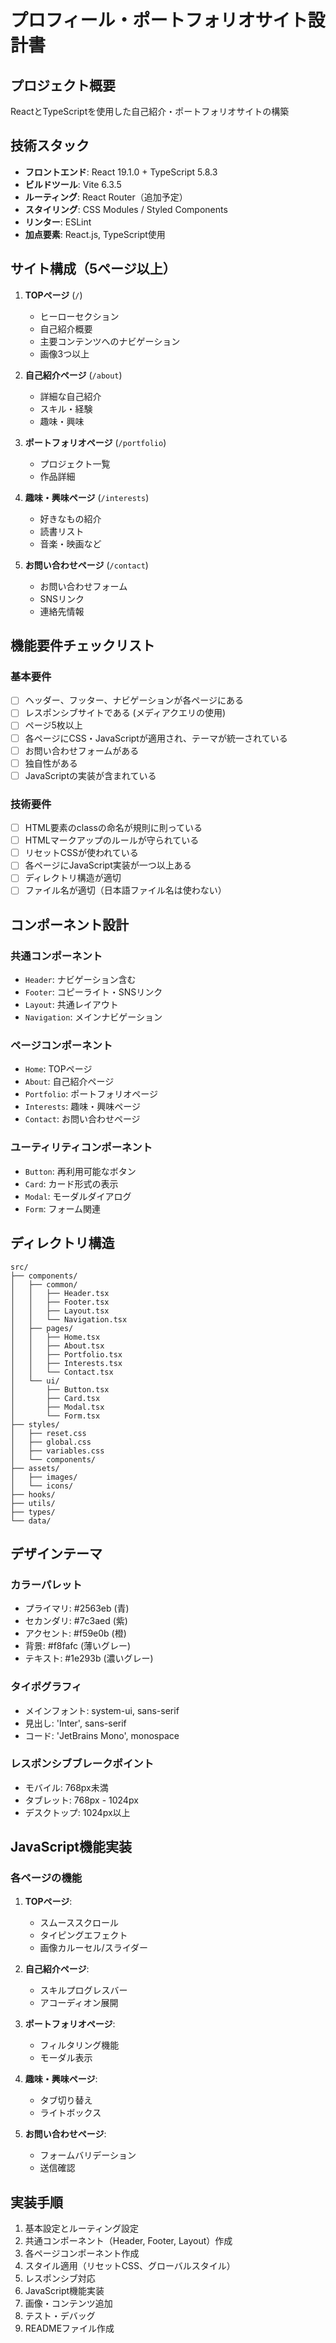 # プロフィール・ポートフォリオサイト設計書

## プロジェクト概要

ReactとTypeScriptを使用した自己紹介・ポートフォリオサイトの構築

## 技術スタック

- **フロントエンド**: React 19.1.0 + TypeScript 5.8.3
- **ビルドツール**: Vite 6.3.5
- **ルーティング**: React Router（追加予定）
- **スタイリング**: CSS Modules / Styled Components
- **リンター**: ESLint
- **加点要素**: React.js, TypeScript使用

## サイト構成（5ページ以上）

1. **TOPページ** (`/`)
   - ヒーローセクション
   - 自己紹介概要
   - 主要コンテンツへのナビゲーション
   - 画像3つ以上

2. **自己紹介ページ** (`/about`)
   - 詳細な自己紹介
   - スキル・経験
   - 趣味・興味

3. **ポートフォリオページ** (`/portfolio`)
   - プロジェクト一覧
   - 作品詳細

4. **趣味・興味ページ** (`/interests`)
   - 好きなもの紹介
   - 読書リスト
   - 音楽・映画など

5. **お問い合わせページ** (`/contact`)
   - お問い合わせフォーム
   - SNSリンク
   - 連絡先情報

## 機能要件チェックリスト

### 基本要件
- [ ] ヘッダー、フッター、ナビゲーションが各ページにある
- [ ] レスポンシブサイトである (メディアクエリの使用)
- [ ] ページ5枚以上
- [ ] 各ページにCSS・JavaScriptが適用され、テーマが統一されている
- [ ] お問い合わせフォームがある
- [ ] 独自性がある
- [ ] JavaScriptの実装が含まれている

### 技術要件
- [ ] HTML要素のclassの命名が規則に則っている
- [ ] HTMLマークアップのルールが守られている
- [ ] リセットCSSが使われている
- [ ] 各ページにJavaScript実装が一つ以上ある
- [ ] ディレクトリ構造が適切
- [ ] ファイル名が適切（日本語ファイル名は使わない）

## コンポーネント設計

### 共通コンポーネント
- `Header`: ナビゲーション含む
- `Footer`: コピーライト・SNSリンク
- `Layout`: 共通レイアウト
- `Navigation`: メインナビゲーション

### ページコンポーネント
- `Home`: TOPページ
- `About`: 自己紹介ページ
- `Portfolio`: ポートフォリオページ
- `Interests`: 趣味・興味ページ
- `Contact`: お問い合わせページ

### ユーティリティコンポーネント
- `Button`: 再利用可能なボタン
- `Card`: カード形式の表示
- `Modal`: モーダルダイアログ
- `Form`: フォーム関連

## ディレクトリ構造

```
src/
├── components/
│   ├── common/
│   │   ├── Header.tsx
│   │   ├── Footer.tsx
│   │   ├── Layout.tsx
│   │   └── Navigation.tsx
│   ├── pages/
│   │   ├── Home.tsx
│   │   ├── About.tsx
│   │   ├── Portfolio.tsx
│   │   ├── Interests.tsx
│   │   └── Contact.tsx
│   └── ui/
│       ├── Button.tsx
│       ├── Card.tsx
│       ├── Modal.tsx
│       └── Form.tsx
├── styles/
│   ├── reset.css
│   ├── global.css
│   ├── variables.css
│   └── components/
├── assets/
│   ├── images/
│   └── icons/
├── hooks/
├── utils/
├── types/
└── data/
```

## デザインテーマ

### カラーパレット
- プライマリ: #2563eb (青)
- セカンダリ: #7c3aed (紫)
- アクセント: #f59e0b (橙)
- 背景: #f8fafc (薄いグレー)
- テキスト: #1e293b (濃いグレー)

### タイポグラフィ
- メインフォント: system-ui, sans-serif
- 見出し: 'Inter', sans-serif
- コード: 'JetBrains Mono', monospace

### レスポンシブブレークポイント
- モバイル: 768px未満
- タブレット: 768px - 1024px
- デスクトップ: 1024px以上

## JavaScript機能実装

### 各ページの機能
1. **TOPページ**: 
   - スムーススクロール
   - タイピングエフェクト
   - 画像カルーセル/スライダー

2. **自己紹介ページ**: 
   - スキルプログレスバー
   - アコーディオン展開

3. **ポートフォリオページ**: 
   - フィルタリング機能
   - モーダル表示

4. **趣味・興味ページ**: 
   - タブ切り替え
   - ライトボックス

5. **お問い合わせページ**: 
   - フォームバリデーション
   - 送信確認

## 実装手順

1. 基本設定とルーティング設定
2. 共通コンポーネント（Header, Footer, Layout）作成
3. 各ページコンポーネント作成
4. スタイル適用（リセットCSS、グローバルスタイル）
5. レスポンシブ対応
6. JavaScript機能実装
7. 画像・コンテンツ追加
8. テスト・デバッグ
9. READMEファイル作成
